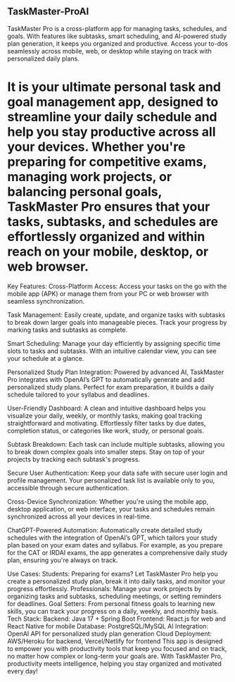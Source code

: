 ## TaskMaster-ProAI
 TaskMaster Pro is a cross-platform app for managing tasks, schedules, and goals. With features like subtasks, smart scheduling, and AI-powered study plan generation, it keeps you organized and productive. Access your to-dos seamlessly across mobile, web, or desktop while staying on track with personalized daily plans.

# It is your ultimate personal task and goal management app, designed to streamline your daily schedule and help you stay productive across all your devices. Whether you're preparing for competitive exams, managing work projects, or balancing personal goals, TaskMaster Pro ensures that your tasks, subtasks, and schedules are effortlessly organized and within reach on your mobile, desktop, or web browser.

Key Features:
Cross-Platform Access: Access your tasks on the go with the mobile app (APK) or manage them from your PC or web browser with seamless synchronization.

Task Management: Easily create, update, and organize tasks with subtasks to break down larger goals into manageable pieces. Track your progress by marking tasks and subtasks as complete.

Smart Scheduling: Manage your day efficiently by assigning specific time slots to tasks and subtasks. With an intuitive calendar view, you can see your schedule at a glance.

Personalized Study Plan Integration: Powered by advanced AI, TaskMaster Pro integrates with OpenAI’s GPT to automatically generate and add personalized study plans. Perfect for exam preparation, it builds a daily schedule tailored to your syllabus and deadlines.

User-Friendly Dashboard: A clean and intuitive dashboard helps you visualize your daily, weekly, or monthly tasks, making goal tracking straightforward and motivating. Effortlessly filter tasks by due dates, completion status, or categories like work, study, or personal goals.

Subtask Breakdown: Each task can include multiple subtasks, allowing you to break down complex goals into smaller steps. Stay on top of your projects by tracking each subtask's progress.

Secure User Authentication: Keep your data safe with secure user login and profile management. Your personalized task list is available only to you, accessible through secure authentication.

Cross-Device Synchronization: Whether you're using the mobile app, desktop application, or web interface, your tasks and schedules remain synchronized across all your devices in real-time.

ChatGPT-Powered Automation: Automatically create detailed study schedules with the integration of OpenAI’s GPT, which tailors your study plan based on your exam dates and syllabus. For example, as you prepare for the CAT or IRDAI exams, the app generates a comprehensive daily study plan, ensuring you're always on track.

Use Cases:
Students: Preparing for exams? Let TaskMaster Pro help you create a personalized study plan, break it into daily tasks, and monitor your progress effortlessly.
Professionals: Manage your work projects by organizing tasks and subtasks, scheduling meetings, or setting reminders for deadlines.
Goal Setters: From personal fitness goals to learning new skills, you can track your progress on a daily, weekly, and monthly basis.
Tech Stack:
Backend: Java 17 + Spring Boot
Frontend: React.js for web and React Native for mobile
Database: PostgreSQL/MySQL
AI Integration: OpenAI API for personalized study plan generation
Cloud Deployment: AWS/Heroku for backend, Vercel/Netlify for frontend
This app is designed to empower you with productivity tools that keep you focused and on track, no matter how complex or long-term your goals are. With TaskMaster Pro, productivity meets intelligence, helping you stay organized and motivated every day!
